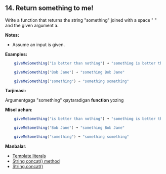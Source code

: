 ## 14. Return something to me!

Write a function that returns the string "something" joined with a space " " and the given argument a.

**Notes:**

- Assume an input is given.

**Examples:**

```js
    giveMeSomething("is better than nothing") ➞ "something is better than nothing"

    giveMeSomething("Bob Jane") ➞ "something Bob Jane"

    giveMeSomething("something") ➞ "something something"
```

**Tarjimasi:**

Argumentgaga "something" qaytaradigan **function** yozing

**Misol uchun:**

```js
    giveMeSomething("is better than nothing") ➞ "something is better than nothing"

    giveMeSomething("Bob Jane") ➞ "something Bob Jane"

    giveMeSomething("something") ➞ "something something"
```

**Manbalar:**

- [Template literals](https://developer.mozilla.org/en-US/docs/Web/JavaScript/Reference/Template_literals)
- [String concat() method](https://www.w3schools.com/jsref/jsref_concat_string.asp)
- [String.concat()](https://developer.mozilla.org/en-US/docs/Web/JavaScript/Reference/Global_Objects/String/concat)